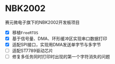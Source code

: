 # NBK2002
赛元微电子旗下的NBK2002开发板项目

- [x] 移植`FreeRTOS`
- [x] 基于信号量、DMA、环形缓冲区实现串口数据打印
- [x] 适配SPI接口，实现用DMA发送单字节与多字节
- [ ] 适配ST7789驱动芯片
- [ ] 修复多任务同时打印时出现的第一个字符消失的问题

